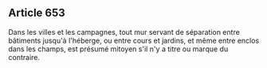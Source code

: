 Article 653
----
Dans les villes et les campagnes, tout mur servant de séparation entre bâtiments
jusqu'à l'héberge, ou entre cours et jardins, et même entre enclos dans les
champs, est présumé mitoyen s'il n'y a titre ou marque du contraire.

